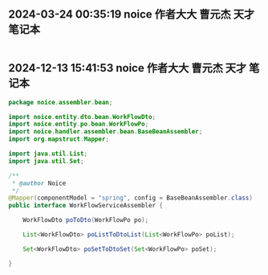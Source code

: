 ## 2024-03-24 00:35:19 noice 作者大大 曹元杰 天才 笔记本

```java
```
## 2024-12-13 15:41:53 noice 作者大大 曹元杰 天才 笔记本

```java
package noice.assembler.bean;

import noice.entity.dto.bean.WorkFlowDto;
import noice.entity.po.bean.WorkFlowPo;
import noice.handler.assembler.bean.BaseBeanAssembler;
import org.mapstruct.Mapper;

import java.util.List;
import java.util.Set;

/**
 * @author Noice
 */
@Mapper(componentModel = "spring", config = BaseBeanAssembler.class)
public interface WorkFlowServiceAssembler {

    WorkFlowDto poToDto(WorkFlowPo po);

    List<WorkFlowDto> poListToDtoList(List<WorkFlowPo> poList);

    Set<WorkFlowDto> poSetToDtoSet(Set<WorkFlowPo> poSet);

}
```


